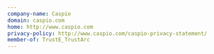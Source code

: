 ```yaml
---
company-name: Caspio
domain: caspio.com
home: http://www.caspio.com
privacy-policy: http://www.caspio.com/caspio-privacy-statement/
member-of: TrustE_TrustArc
---
```




